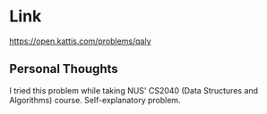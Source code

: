 # Link

https://open.kattis.com/problems/qaly

## Personal Thoughts

I tried this problem while taking NUS' CS2040 (Data Structures and Algorithms) course. Self-explanatory problem.

